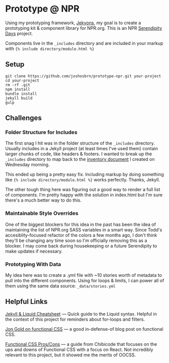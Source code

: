 # Prototype @ NPR
Using my prototyping framework, [Jekyons](http://tinychime.github.io/jekyons), my goal is to create a prototyping kit & component library for NPR.org. This is an NPR [Serendipity Days](http://www.npr.org/sections/inside/2011/10/14/141312774/happy-accidents-the-joy-of-serendipity-days) project.

Components live in the ```_includes``` directory and are included in your markup with ``` {% include directory/module.html %} ```

## Setup
```
git clone https://github.com/joshosbrn/prototype-npr.git your-project
cd your-project
rm -rf .git
npm install
bundle install
jekyll build
gulp
```

## Challenges
### Folder Structure for Includes
The first snag I hit was in the folder structure of the ```_includes``` directory. Usually includes in a Jekyll project (at least times I've used them) contain larger chunks of code, like headers & footers. I wanted to break up the ```_includes``` directory to map back to the [inventory document](https://docs.google.com/spreadsheets/d/1fqBpl9GF1trXtA7bKYkqaWf69FIBJuGX7Bsq-1BqVaU/edit?usp=sharing) I created on Wednesday morning.

This ended up being a pretty easy fix. Including markup by doing something like ``` {% include directory/module.html %} ``` works perfectly. Thanks, Jekyll.

The other tough thing here was figuring out a good way to render a full list of components. I'm pretty happy with the solution in index.html but I'm sure there's a much better way to do this.

### Maintainable Style Overrides
One of the biggest blockers for this idea in the past has been the idea of maintaining the list of NPR.org SASS variables in a smart way. Since Todd's accesiblity-focused refactor of the colors a few months ago, I don't think they'll be changing any time soon so I'm officially removing this as a blocker. I may come back during housekeeping or a future Serendipity to make updates if necessary.

### Prototyping With Data
My idea here was to create a .yml file with ~10 stories worth of metadata to pull into the different components. Using for loops & limits, I can power all of them using the same data source: ```_data/stories.yml```

## Helpful Links
[Jekyll & Liquid Cheatsheet](https://gist.github.com/smutnyleszek/9803727) — Quick guide to the Liquid syntax. Helpful in the context of this project for reminders about for-loops and filters.

[Jon Gold on functional CSS](http://www.jon.gold/2015/07/functional-css/) — a good in-defense-of blog post on functional CSS.

[Functional CSS Pros/Cons](https://github.com/chibicode/react-functional-css-protips) — a guide from Chibicode that focuses on the ups and downs of Functional CSS with a focus on React. Not incredibly relevant to this project, but it showed me the merits of OOCSS.
